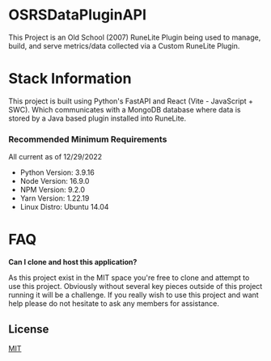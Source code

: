 
# OSRSDataPluginAPI

This Project is an Old School (2007) RuneLite Plugin being used to manage, build, and serve metrics/data collected via a Custom RuneLite Plugin.

# Stack Information

This project is built using Python's FastAPI and React (Vite - JavaScript + SWC). Which communicates with a MongoDB database where data is stored by a Java based plugin installed into RuneLite.

### Recommended Minimum Requirements
All current as of 12/29/2022

* Python Version: 3.9.16
* Node Version: 16.9.0
* NPM Version: 9.2.0
* Yarn Version: 1.22.19
* Linux Distro: Ubuntu 14.04

# FAQ

**Can I clone and host this application?**

As this project exist in the MIT space you're free to clone and attempt to use this project. Obviously without several key pieces outside of this project running it will be a challenge. If you really wish to use this project and want help please do not hesitate to ask any members for assistance.

## License

[MIT](https://choosealicense.com/licenses/mit/)

